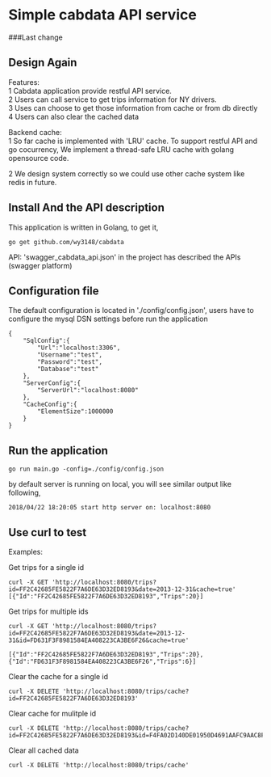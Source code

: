 # Simple cabdata API service

###Last change

## Design Again

Features: <br />
1 Cabdata application provide restful API service. <br />
2 Users can call service to get trips information for NY drivers.<br />
3 Uses can choose to get those information from cache or from db directly<br />
4 Users can also clear the cached data<br />

Backend cache:<br />
1 So far cache is implemented with 'LRU' cache. To support restful API and go cocurrency,
We implement a thread-safe LRU cache with golang opensource code.<br />

2 We design system correctly so we could use other cache system like redis in future.<br />

## Install And the API description

This application is written in Golang, to get it, 

```
go get github.com/wy3148/cabdata

```

API:
'swagger_cabdata_api.json' in the project has described the APIs (swagger platform)


## Configuration file

The default configuration is located in './config/config.json', users have to configure the
mysql DSN settings before run the application

```
{
    "SqlConfig":{
        "Url":"localhost:3306",
        "Username":"test",
        "Password":"test",
        "Database":"test"
    },
    "ServerConfig":{
        "ServerUrl":"localhost:8080"
    },
    "CacheConfig":{
        "ElementSize":1000000
    }
}
```


## Run the application
```
go run main.go -config=./config/config.json
```
by default server is running on local, you will see similar output like following,
```
2018/04/22 18:20:05 start http server on: localhost:8080
```

## Use curl to test

Examples:

Get trips for a single id
```
curl -X GET 'http://localhost:8080/trips?id=FF2C42685FE5822F7A6DE63D32ED8193&date=2013-12-31&cache=true'
[{"Id":"FF2C42685FE5822F7A6DE63D32ED8193","Trips":20}]
```

Get trips for multiple ids
```
curl -X GET 'http://localhost:8080/trips?id=FF2C42685FE5822F7A6DE63D32ED8193&date=2013-12-31&id=FD631F3F8981584EA408223CA3BE6F26&cache=true'

[{"Id":"FF2C42685FE5822F7A6DE63D32ED8193","Trips":20},{"Id":"FD631F3F8981584EA408223CA3BE6F26","Trips":6}]
```

Clear the cache for a single id
```
curl -X DELETE 'http://localhost:8080/trips/cache?id=FF2C42685FE5822F7A6DE63D32ED8193'
```

Clear cache for mulitple id
```
curl -X DELETE 'http://localhost:8080/trips/cache?id=FF2C42685FE5822F7A6DE63D32ED8193&id=F4FA02D140DE01950D4691AAFC9AAC8F'
```

Clear all cached data
```
curl -X DELETE 'http://localhost:8080/trips/cache'
```
